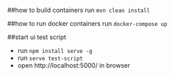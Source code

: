 ##how to build containers
run `mvn clean install` 

##how to run docker containers
run `docker-compose up` 

##start ui test script
* run `npm install serve -g`
* run `serve test-script`
* open http://localhost:5000/ in browser